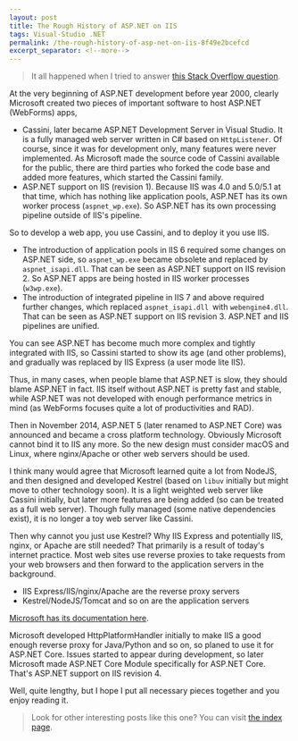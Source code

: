 ```yaml
---
layout: post
title: The Rough History of ASP.NET on IIS
tags: Visual-Studio .NET
permalink: /the-rough-history-of-asp-net-on-iis-8f49e2bcefcd
excerpt_separator: <!--more-->
---
```


> It all happened when I tried to answer [this Stack Overflow question](https://stackoverflow.com/questions/35639205/what-is-kestrel-vs-iis-express/46878663#46878663).

At the very beginning of ASP.NET development before year 2000, clearly Microsoft created two pieces of important software to host ASP.NET (WebForms) apps,
<!--more-->

* Cassini, later became ASP.NET Development Server in Visual Studio. It is a fully managed web server written in C# based on `HttpListener`. Of course, since it was for development only, many features were never implemented. As Microsoft made the source code of Cassini available for the public, there are third parties who forked the code base and added more features, which started the Cassini family.
* ASP.NET support on IIS (revision 1). Because IIS was 4.0 and 5.0/5.1 at that time, which has nothing like application pools, ASP.NET has its own worker process (`aspnet_wp.exe`). So ASP.NET has its own processing pipeline outside of IIS's pipeline.

So to develop a web app, you use Cassini, and to deploy it you use IIS.

* The introduction of application pools in IIS 6 required some changes on ASP.NET side, so `aspnet_wp.exe` became obsolete and replaced by `aspnet_isapi.dll`. That can be seen as ASP.NET support on IIS revision 2. So ASP.NET apps are being hosted in IIS worker processes (`w3wp.exe`).
* The introduction of integrated pipeline in IIS 7 and above required further changes, which replaced `aspnet_isapi.dll `with `webengine4.dll`. That can be seen as ASP.NET support on IIS revision 3. ASP.NET and IIS pipelines are unified.

You can see ASP.NET has become much more complex and tightly integrated with IIS, so Cassini started to show its age (and other problems), and gradually was replaced by IIS Express (a user mode lite IIS).

Thus, in many cases, when people blame that ASP.NET is slow, they should blame ASP.NET in fact. IIS itself without ASP.NET is pretty fast and stable, while ASP.NET was not developed with enough performance metrics in mind (as WebForms focuses quite a lot of productivities and RAD).

Then in November 2014, ASP.NET 5 (later renamed to ASP.NET Core) was announced and became a cross platform technology. Obviously Microsoft cannot bind it to IIS any more. So the new design must consider macOS and Linux, where nginx/Apache or other web servers should be used.

I think many would agree that Microsoft learned quite a lot from NodeJS, and then designed and developed Kestrel (based on `libuv` initially but might move to other technology soon). It is a light weighted web server like Cassini initially, but later more features are being added (so can be treated as a full web server). Though fully managed (some native dependencies exist), it is no longer a toy web server like Cassini.

Then why cannot you just use Kestrel? Why IIS Express and potentially IIS, nginx, or Apache are still needed? That primarily is a result of today's internet practice. Most web sites use reverse proxies to take requests from your web browsers and then forward to the application servers in the background.

* IIS Express/IIS/nginx/Apache are the reverse proxy servers
* Kestrel/NodeJS/Tomcat and so on are the application servers

[Microsoft has its documentation here](https://docs.microsoft.com/en-us/aspnet/core/fundamentals/servers/kestrel?tabs=aspnetcore2x).

Microsoft developed HttpPlatformHandler initially to make IIS a good enough reverse proxy for Java/Python and so on, so planed to use it for ASP.NET Core. Issues started to appear during development, so later Microsoft made ASP.NET Core Module specifically for ASP.NET Core. That's ASP.NET support on IIS revision 4.

Well, quite lengthy, but I hope I put all necessary pieces together and you enjoy reading it.

> Look for other interesting posts like this one? You can visit [the index page](https://blog.lextudio.com/all-in-one-for-the-legends-of-net-materials-43c374a01433).
